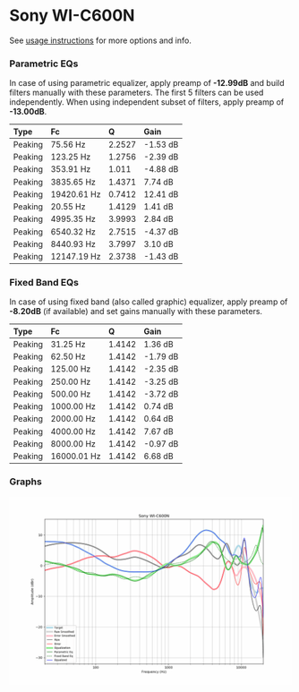 # Sony WI-C600N
See [usage instructions](https://github.com/jaakkopasanen/AutoEq#usage) for more options and info.

### Parametric EQs
In case of using parametric equalizer, apply preamp of **-12.99dB** and build filters manually
with these parameters. The first 5 filters can be used independently.
When using independent subset of filters, apply preamp of **-13.00dB**.

| Type    | Fc          |      Q | Gain     |
|:--------|:------------|:-------|:---------|
| Peaking | 75.56 Hz    | 2.2527 | -1.53 dB |
| Peaking | 123.25 Hz   | 1.2756 | -2.39 dB |
| Peaking | 353.91 Hz   | 1.011  | -4.88 dB |
| Peaking | 3835.65 Hz  | 1.4371 | 7.74 dB  |
| Peaking | 19420.61 Hz | 0.7412 | 12.41 dB |
| Peaking | 20.55 Hz    | 1.4129 | 1.41 dB  |
| Peaking | 4995.35 Hz  | 3.9993 | 2.84 dB  |
| Peaking | 6540.32 Hz  | 2.7515 | -4.37 dB |
| Peaking | 8440.93 Hz  | 3.7997 | 3.10 dB  |
| Peaking | 12147.19 Hz | 2.3738 | -1.43 dB |

### Fixed Band EQs
In case of using fixed band (also called graphic) equalizer, apply preamp of **-8.20dB**
(if available) and set gains manually with these parameters.

| Type    | Fc          |      Q | Gain     |
|:--------|:------------|:-------|:---------|
| Peaking | 31.25 Hz    | 1.4142 | 1.36 dB  |
| Peaking | 62.50 Hz    | 1.4142 | -1.79 dB |
| Peaking | 125.00 Hz   | 1.4142 | -2.35 dB |
| Peaking | 250.00 Hz   | 1.4142 | -3.25 dB |
| Peaking | 500.00 Hz   | 1.4142 | -3.72 dB |
| Peaking | 1000.00 Hz  | 1.4142 | 0.74 dB  |
| Peaking | 2000.00 Hz  | 1.4142 | 0.64 dB  |
| Peaking | 4000.00 Hz  | 1.4142 | 7.67 dB  |
| Peaking | 8000.00 Hz  | 1.4142 | -0.97 dB |
| Peaking | 16000.01 Hz | 1.4142 | 6.68 dB  |

### Graphs
![](./Sony%20WI-C600N.png)